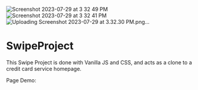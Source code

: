 ![Screenshot 2023-07-29 at 3 32 49 PM](https://github.com/KyEBell/SwipeProject/assets/126792185/ca80cb30-b47e-436c-b4bf-09f6b417655b)
![Screenshot 2023-07-29 at 3 32 41 PM](https://github.com/KyEBell/SwipeProject/assets/126792185/5b8d0124-0793-446b-9e5a-a9d6b803078e)
![Uploading Screenshot 2023-07-29 at 3.32.30 PM.png…]()
# SwipeProject
This Swipe Project is done with Vanilla JS and CSS, and acts as a clone to a credit card service homepage. 

Page Demo: 

